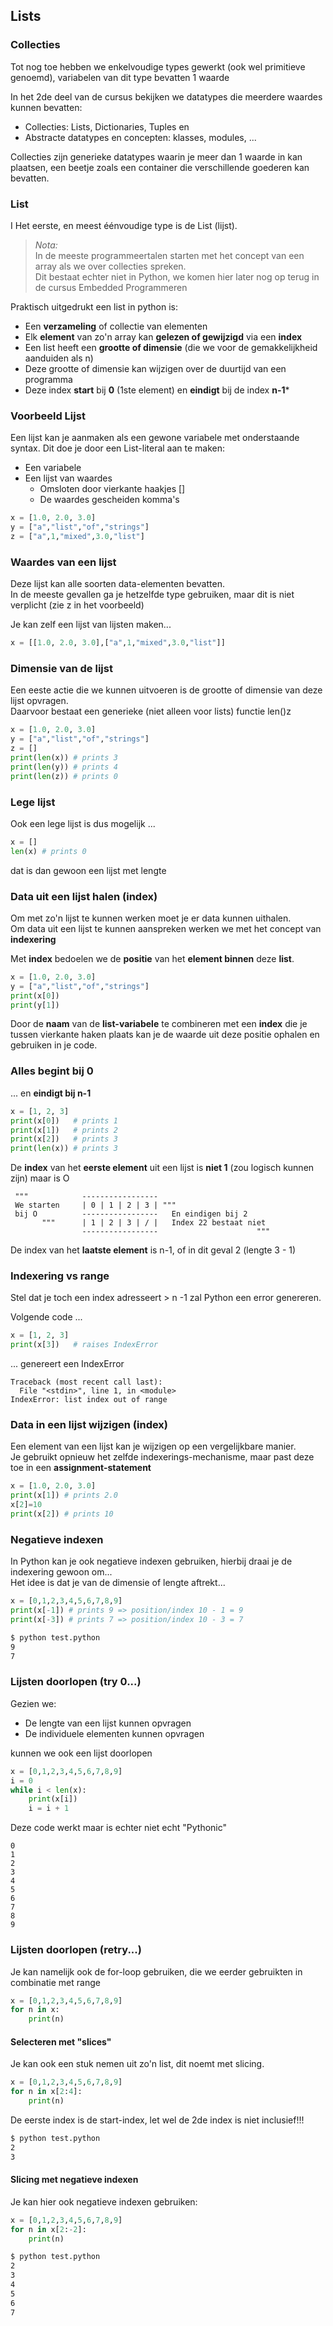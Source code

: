 ## Lists

### Collecties

Tot nog toe hebben we enkelvoudige types gewerkt (ook wel primitieve genoemd), variabelen van dit type bevatten 1 waarde 

In het 2de deel van de cursus bekijken we datatypes die meerdere waardes kunnen bevatten:

* Collecties: Lists, Dictionaries, Tuples en 
* Abstracte datatypes en concepten: klasses, modules, ...

Collecties zijn generieke datatypes waarin je meer dan 1 waarde in kan plaatsen, een beetje zoals een container die verschillende goederen kan bevatten.


### List

I
Het eerste, en meest éénvoudige type is de List (lijst).

> *Nota:*  
>In de meeste programmeertalen starten met het concept van een array als we over collecties spreken.  
>Dit bestaat echter niet in Python, we komen hier later nog op terug in de cursus Embedded Programmeren 

Praktisch uitgedrukt een list in python is:

* Een **verzameling** of collectie van elementen 
* Elk **element** van zo'n array kan **gelezen of gewijzigd** via een **index**
* Een list heeft een **grootte of dimensie** (die we voor de gemakkelijkheid aanduiden als n)
* Deze grootte of dimensie kan wijzigen over de duurtijd van een programma
* Deze index **start** bij **0** (1ste element) en **eindigt** bij de index **n-1***

### Voorbeeld Lijst

Een lijst kan je aanmaken als een gewone variabele met onderstaande syntax.
Dit doe je door een List-literal aan te maken:

* Een variabele
* Een lijst van waardes
    * Omsloten door vierkante haakjes []
    * De waardes gescheiden komma's

~~~python
x = [1.0, 2.0, 3.0]
y = ["a","list","of","strings"]
z = ["a",1,"mixed",3.0,"list"]
~~~

### Waardes van een lijst

Deze lijst kan alle soorten data-elementen bevatten.  
In de meeste gevallen ga je hetzelfde type gebruiken, maar dit is niet verplicht (zie z in het voorbeeld)

Je kan zelf een lijst van lijsten maken...

~~~python
x = [[1.0, 2.0, 3.0],["a",1,"mixed",3.0,"list"]]
~~~

### Dimensie van de lijst

Een eeste actie die we kunnen uitvoeren is de grootte of dimensie van deze lijst opvragen.  
Daarvoor bestaat een generieke (niet alleen voor lists) functie len()z

~~~python
x = [1.0, 2.0, 3.0]
y = ["a","list","of","strings"]
z = []
print(len(x)) # prints 3
print(len(y)) # prints 4
print(len(z)) # prints 0
~~~

### Lege lijst

Ook een lege lijst is dus mogelijk ...

~~~python
x = []
len(x) # prints 0
~~~

dat is dan gewoon een lijst met lengte

### Data uit een lijst halen (index)

Om met zo'n lijst te kunnen werken moet je er data kunnen uithalen.  
Om data uit een lijst te kunnen aanspreken werken we met het concept van **indexering**

Met **index** bedoelen we de **positie** van het **element binnen** deze **list**.  

~~~python
x = [1.0, 2.0, 3.0]
y = ["a","list","of","strings"]
print(x[0])
print(y[1])
~~~

Door de **naam** van de **list-variabele** te combineren met een **index** die je tussen vierkante haken plaats kan je de waarde uit deze positie ophalen en gebruiken in je code.

### Alles begint bij 0

... en **eindigt bij n-1**

~~~python
x = [1, 2, 3]
print(x[0])   # prints 1
print(x[1])   # prints 2
print(x[2])   # prints 3
print(len(x)) # prints 3
~~~

De **index** van het **eerste element** uit een lijst is **niet 1** (zou logisch kunnen zijn) maar is O

~~~
 """            -----------------
 We starten     | 0 | 1 | 2 | 3 | """
 bij O          -----------------   En eindigen bij 2
       """      | 1 | 2 | 3 | / |   Index 22 bestaat niet
                -----------------                      """
~~~

De index van het **laatste element** is n-1, of in dit geval 2 (lengte 3 - 1)


### Indexering vs range

Stel dat je toch een index adresseert > n -1 zal Python een error genereren.

Volgende code ...

~~~python
x = [1, 2, 3]
print(x[3])   # raises IndexError
~~~

... genereert een IndexError

~~~
Traceback (most recent call last):
  File "<stdin>", line 1, in <module>
IndexError: list index out of range
~~~

### Data in een lijst wijzigen (index) 

Een element van een lijst kan je wijzigen op een vergelijkbare manier.  
Je gebruikt opnieuw het zelfde indexerings-mechanisme, maar past deze toe in een **assignment-statement**

~~~python
x = [1.0, 2.0, 3.0]
print(x[1]) # prints 2.0
x[2]=10
print(x[2]) # prints 10
~~~

### Negatieve indexen

In Python kan je ook negatieve indexen gebruiken, hierbij draai je de indexering gewoon om...  
Het idee is dat je van de dimensie of lengte aftrekt...

~~~python
x = [0,1,2,3,4,5,6,7,8,9]
print(x[-1]) # prints 9 => position/index 10 - 1 = 9
print(x[-3]) # prints 7 => position/index 10 - 3 = 7
~~~

~~~bash
$ python test.python
9
7
~~~


### Lijsten doorlopen (try 0...)

Gezien we:

* De lengte van een lijst kunnen opvragen
* De individuele elementen kunnen opvragen

kunnen we ook een lijst doorlopen 

~~~python
x = [0,1,2,3,4,5,6,7,8,9]
i = 0
while i < len(x):
    print(x[i])
    i = i + 1
~~~

Deze code werkt maar is echter niet echt "Pythonic"

~~~
0
1
2
3
4
5
6
7
8
9
~~~

### Lijsten doorlopen (retry...)

Je kan namelijk ook de for-loop gebruiken, die we eerder gebruikten in combinatie met range

~~~python
x = [0,1,2,3,4,5,6,7,8,9]
for n in x:
    print(n)
~~~

#### Selecteren met "slices"

Je kan ook een stuk nemen uit zo'n list, dit noemt met slicing.

~~~python
x = [0,1,2,3,4,5,6,7,8,9]
for n in x[2:4]:
    print(n)
~~~

De eerste index is de start-index, let wel de 2de index is niet inclusief!!!

~~~bash
$ python test.python
2
3
~~~

#### Slicing met negatieve indexen

Je kan hier ook negatieve indexen gebruiken:

~~~python
x = [0,1,2,3,4,5,6,7,8,9]
for n in x[2:-2]:
    print(n)
~~~


~~~bash
$ python test.python
2
3
4
5
6
7
~~~
